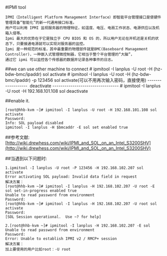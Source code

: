 #IPMI tool

	IPMI（Intelligent Platform Management Interface）即智能平台管理接口是使硬件管理具备“智能化”的新一代通用接口标准。  
	用户可以利用 IPMI 监视服务器的物理特征，如温度、电压、电扇工作状态、电源供应以及机箱入侵等。  
	Ipmi 最大的优势在于它是独立于 CPU BIOS 和 OS 的，所以用户无论在开机还是关机的状态下，只要接通电源就可以实现对服务器的监控。  
	Ipmi 是一种规范的标准，其中最重要的物理部件就是BMC(Baseboard Management Controller)，一种嵌入式管理微控制器，它相当于整个平台管理的“大脑”，  
	通过它 ipmi 可以监控各个传感器的数据并记录各种事件的日志。
 
##we can use other machine to connect
	# ipmitool -I lanplus -U root -H (hz-bdw-bmc/ipaddr) sol activate
	# ipmitool -I lanplus -U root -H (hz-bdw-bmc/ipaddr) -p 123456 sol activate(可以不用再次输入密码，直接使用)
	------------------  deactivate ---------------------------------
	# ipmitool -I lanplus -U root -H 192.168.101.108 sol deactivate

##enable it.

	[root@hhb-kvm ~]# ipmitool -I lanplus -U root -H 192.168.101.108 sol activate
	Password:
	Info: SOL payload disabled
	ipmitool -I lanplus -H $bmcaddr -E sol set enabled true
	
##参考文献:
	[http://wiki.drewhess.com/wiki/IPMI_and_SOL_on_an_Intel_S3200SHV](http://wiki.drewhess.com/wiki/IPMI_and_SOL_on_an_Intel_S3200SHV)

##当遇到以下问题时:

	1.ipmitool -I lanplus -U root -P 123456 -H 192.168.102.207 sol activate
	Error activating SOL payload: Invalid data field in request
	解决方案：
	[root@hhb-kvm ~]# ipmitool -I lanplus -H 192.168.102.207 -U root -E sol set-in-progress enabled true
	Unable to read password from environment
	Password:
	[root@hhb-kvm ~]# ipmitool -I lanplus -H 192.168.102.207 -U root sol activate
	Password:
	[SOL Session operational.  Use ~? for help]

	2.[root@hhb-kvm ~]# ipmitool -I lanplus -H 192.168.102.207 -E sol
	Unable to read password from environment
	Password:
	Error: Unable to establish IPMI v2 / RMCP+ session
	解决方案：
	加上要使用的用户比如root：-U root
